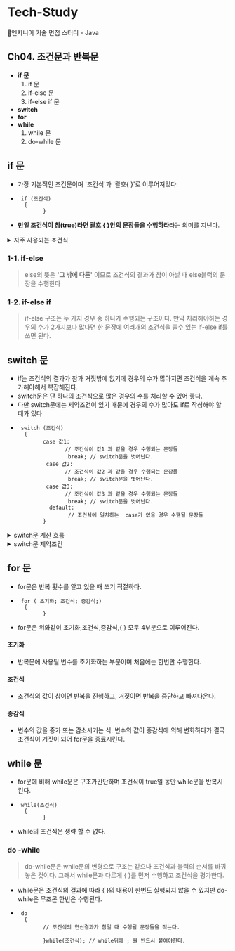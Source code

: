 # Tech-Study
📂엔지니어 기술 면접 스터디 - Java
 

## Ch04. 조건문과 반복문 
- **if 문**   
  1. if 문
  2. if-else 문
  3. if-else if 문
- **switch**   
- **for**
- **while**
  1. while 문
  2. do-while 문


## if 문
- 가장 기본적인 조건문이며 '조건식'과 '괄호{ }'로 이루어져있다.
- ```
   if (조건식)
    {
          }
- **만일 조건식이 참(true)라면 괄호 { }안의 문장들을 수행하라**라는 의미를 지닌다. 
<details><summary>자주 사용되는 조건식
</summary>

- **90 <= x && x <= 100**  -> 정수 x가 90이상 100이하 일 때
- **x < 0 || x > 100**  -> 정수 x가 0 보다 작거나 100보다 클 때
- **x % 3 == 0 && x %2 !=0**  -> 정수 x가 3의 배수지만 2의 배수는 아닐 때
- **ch == 'y' || ch == 'Y'** -> 문자 ch가 'y' 또는 'Y'일 때
- **ch == '  ' || ch == '\t' || ch == '\n'** -> 문자 ch가 공백이거나 탭 또는 개행문자일 때
- **'A' <= ch && ch <= 'Z'** -> 문자 ch가 대문자일 때 
- **'a' <= ch && ch <= 'z'** -> 문자 ch가 소문자일 때
- **'0' <= ch && ch <= '9'** -> 문자 ch가 숫자일 때
- **str.equals("yes")** -> 문자열 str의 내용이 yes일 때 (대소문자 구분)
- **str.equalsIgnoreCase("yes")** -> 문자열 str의 내용이 yes일 때 (대소문자 구분안함)
</details>

### 1-1. if-else

> else의 뜻은 **'그 밖에 다른'** 이므로 조건식의 결과가 참이 아닐 때 else블럭의 문장을 수행한다

### 1-2. if-else if

>if-else 구조는 두 가지 경우 중 하나가 수행되는 구조이다. 만약 처리해야하는 경우의 수가 2가지보다 많다면 한 문장에 여러개의 조건식을 쓸수 있는 if-else if를 쓰면 된다.

## switch 문
- if는 조건식의 결과가 참과 거짓밖에 없기에 경우의 수가 많아지면 조건식을 계속 추가해야해서 복잡해진다.
- switch문은 단 하나의 조건식으로 많은 경우의 수를 처리할 수 있어 좋다.
- 다만 switch문에는 제약조건이 있기 때문에 경우의 수가 많아도 if로 작성해야 할 때가 있다
- ```
   switch (조건식)
    {
          case 값1:
                 // 조건식이 값1 과 같을 경우 수행되는 문장들
                  break; // switch문을 벗어난다.
           case 값2:
                 // 조건식이 값2 과 같을 경우 수행되는 문장들
                  break; // switch문을 벗어난다.
           case 값3:
                 // 조건식이 값3 과 같을 경우 수행되는 문장들
                  break; // switch문을 벗어난다.
            default:
                  // 조건식에 일치하는  case가 없을 경우 수행될 문장들
          }   
<details><summary>switch문 계산 흐름
</summary>

1. 조건식을 계산한다.
2. 조건식의 결과와 일치하는 case문으로 이동한다.
3. 이후의 문장들을 수행한다.
4. break문이나 switch문의 끝을 만나면 switch문 전체를 빠져나온다.
</details>

<details><summary>switch문 제약조건
</summary>

    - switch문의 조건식 결과는 정수 또는 문자열이어야 한다.

    - case문의 값은 정수 상수만 가능하며, 중복되지 않아야 한다.

</details>

## for 문 
- for문은 반복 횟수를 알고 있을 때 쓰기 적절하다.
- ```
   for ( 초기화; 조건식; 증감식;)
    {
          }
- for문은 위와같이 초기화,조건식,증감식,{ } 모두 4부분으로 이루어진다.

#### 초기화

- 반복문에 사용될 변수를 초기화하는 부분이며 처음에는 한번만 수행한다.

#### 조건식

- 조건식의 값이 참이면 반복을 진행하고, 거짓이면 반복을 중단하고 빠져나온다.

#### 증감식

- 변수의 값을 증가 또는 감소시키는 식. 변수의 값이 증감식에 의해 변화하다가 결국 조건식이 거짓이 되어 for문을 종료시킨다.
 
## while 문 
- for문에 비해 while문은 구조가간단하며 조건식이 true일 동안 while문을 반복시킨다.
- ```
   while(조건식)
    {
          }
- while의 조건식은 생략 할 수 없다.

### do -while

> do-while문은  while문의 변형으로 구조는 같으나 조건식과 블럭의 순서를 바꿔놓은 것이다.
> 그래서 while문과 다르게 { }를 먼저 수행하고 조건식을 평가한다. 
- while문은 조건식의 결과에 따라 { }의 내용이 한번도 실행되지 않을 수 있지만 do-while은 무조곤 한번은 수행된다.
- ```
   do
    {
          // 조건식의 연산결과가 참일 때 수행될 문장들을 적는다. 

          }while(조건식); // while뒤에 ; 을 반드시 붙여야한다.
